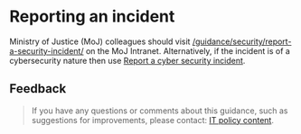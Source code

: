 # Reporting an incident

Ministry of Justice (MoJ) colleagues should visit [/guidance/security/report-a-security-incident/](/guidance/security/report-a-security-incident/) on the MoJ Intranet. Alternatively, if the incident is of a cybersecurity nature then use [Report a cyber security incident](https://goo.gl/forms/frsB1h8AGv3Zefwq2).

<a id="feedback"></a>

## Feedback

> If you have any questions or comments about this guidance, such as suggestions for improvements, please contact: [IT policy content](mailto:itpolicycontent@digital.justice.gov.uk).

